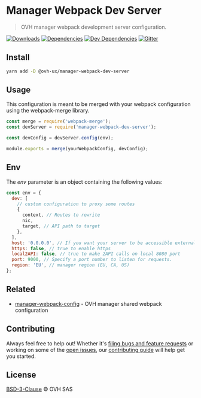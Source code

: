 # Manager Webpack Dev Server

> OVH manager webpack development server configuration.

[![Downloads](https://badgen.net/npm/dt/@ovh-ux/manager-webpack-dev-server)](https://npmjs.com/package/@ovh-ux/manager-webpack-dev-server) [![Dependencies](https://badgen.net/david/dep/ovh-ux/manager/packages/manager/tools/webpack-dev-server)](https://npmjs.com/package/@ovh-ux/manager-webpack-dev-server?activeTab=dependencies) [![Dev Dependencies](https://badgen.net/david/dev/ovh-ux/manager/packages/manager/tools/webpack-dev-server)](https://npmjs.com/package/@ovh-ux/manager-webpack-dev-server?activeTab=dependencies) [![Gitter](https://badgen.net/badge/gitter/ovh-ux/blue?icon=gitter)](https://gitter.im/ovh/ux)

## Install

```sh
yarn add -D @ovh-ux/manager-webpack-dev-server
```

## Usage

This configuration is meant to be merged with your webpack configuration using
the webpack-merge library.

```js
const merge = require('webpack-merge');
const devServer = require('manager-webpack-dev-server');

const devConfig = devServer.config(env);

module.exports = merge(yourWebpackConfig, devConfig);
```

## Env

The _env_ parameter is an object containing the following values:

```js
const env = {
  dev: [
    // custom configuration to proxy some routes
    {
      context, // Routes to rewrite
      nic,
      target, // API path to target
    },
  ],
  host: '0.0.0.0', // If you want your server to be accessible externally
  https: false, // true to enable https
  local2API: false, // true to make 2API calls on local 8080 port
  port: 9000, // Specify a port number to listen for requests.
  region: 'EU', // manager region (EU, CA, US)
};
```

## Related

* [manager-webpack-config](https://github.com/ovh/manager/tree/master/packages/manager/tools/webpack-config) - OVH manager shared webpack configuration

## Contributing

Always feel free to help out! Whether it's [filing bugs and feature requests](https://github.com/ovh/manager/issues/new) or working on some of the [open issues](https://github.com/ovh/manager/issues), our [contributing guide](https://github.com/ovh/manager/blob/master/CONTRIBUTING.md) will help get you started.

## License

[BSD-3-Clause](LICENSE) © OVH SAS

